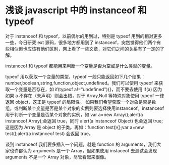# 浅谈 javascript 中的 instanceof 和 typeof   
  
对于 instanceof 和 typeof，以前偶尔的用到过，特别是 typeof 用到的相对更多一些，今日研究 ext 源码，很多地方都用到了 instanceof，突然觉得他们两个有些相似但也应该有他们区别，网上看了一些文章，对它们之间的关系有了一定的了解。

instanceof 和 typeof 都能用来判断一个变量是否为空或是什么类型的变量。

typeof 用以获取一个变量的类型，typeof 一般只能返回如下几个结果：    
number,boolean,string,function,object,undefined。我们可以使用 typeof 来获取一个变量是否存在，如 if(typeof a!="undefined"){}，而不要去使用 if(a) 因为如果 a 不存在（未声明）则会出错，对于 Array,Null 等特殊对象使用 typeof 一律返回 object，这正是 typeof 的局限性。
如果我们希望获取一个对象是否是数组，或判断某个变量是否是某个对象的实例则要选择使用instanceof。instanceof 用于判断一个变量是否某个对象的实例，如 var a=new Array();alert(a instanceof Array);会返回 true，同时 alert(a instanceof Object) 也会返回 true;这是因为 Array 是 object 的子类。再如：function test(){};var a=new test();alert(a instanceof test) 会返回 true。

谈到 instanceof 我们要多插入一个问题，就是 function 的 arguments，我们大家也许都认为 arguments 是一个 Array，但如果使用 instaceof 去测试会发现 arguments 不是一个 Array 对象，尽管看起来很像。